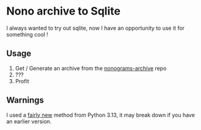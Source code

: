 # Nono archive to Sqlite

I always wanted to try out sqlite, now I have an opportunity to use it for something cool !

## Usage
1. Get / Generate an archive from the [nonograms-archive](https://github.com/Dorifor/nonograms-archive) repo
2. ???
3. Profit

## Warnings
I used a [fairly new](https://docs.python.org/3.13/library/array.html#array.array.clear) method from Python 3.13, it may break down if you have an earlier version.
